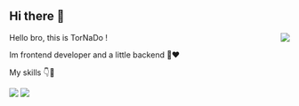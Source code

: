 ## Hi there 👋
<div>
  <img align="right" src="https://camo.githubusercontent.com/5aa97d425985b10197701c74067f1b1a7dc086cc064e1be03ee58f21f78850f3/68747470733a2f2f7777772e63617265657267756964652e636f6d2f6361726565722f77702d636f6e74656e742f75706c6f6164732f323032312f30372f456755782e676966" />
  <p align="left">Hello bro, this is TorNaDo !</p>
  <p>Im frontend developer and a little backend 🤏❤️</p>
  <P>My skills 👇💎</P>
  <img src="https://skillicons.dev/icons?i=html,css,bootstrap,tailwind,js,react,nextjs" />
  <img src="https://skillicons.dev/icons?i=,ts,redux,npm,git,github,figma,php,mysql" />
</div>

